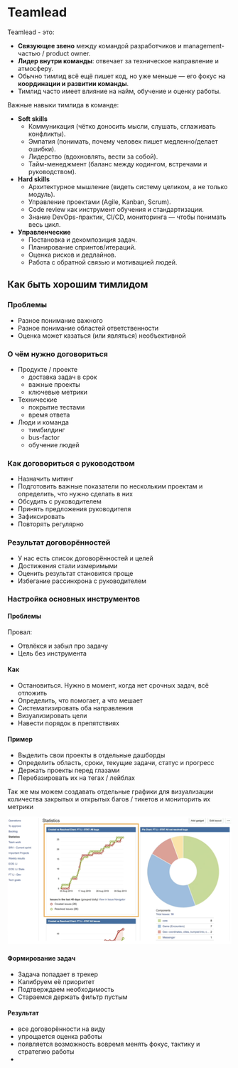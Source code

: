 
# Teamlead

Teamlead - это:

- **Связующее звено** между командой разработчиков и management-частью / product owner.
- **Лидер внутри команды**: отвечает за техническое направление и атмосферу.
- Обычно тимлид всё ещё пишет код, но уже меньше — его фокус на **координации и развитии команды**.
- Тимлид часто имеет влияние на найм, обучение и оценку работы.

Важные навыки тимлида в команде: 

- **Soft skills**
    - Коммуникация (чётко доносить мысли, слушать, сглаживать конфликты).
    - Эмпатия (понимать, почему человек пишет медленно/делает ошибки).
    - Лидерство (вдохновлять, вести за собой).
    - Тайм-менеджмент (баланс между кодингом, встречами и руководством).
- **Hard skills**
    - Архитектурное мышление (видеть систему целиком, а не только модуль).
    - Управление проектами (Agile, Kanban, Scrum).
    - Code review как инструмент обучения и стандартизации.
    - Знание DevOps-практик, CI/CD, мониторинга — чтобы понимать весь цикл.
- **Управленческие**
    - Постановка и декомпозиция задач.
    - Планирование спринтов/итераций.
    - Оценка рисков и дедлайнов.
    - Работа с обратной связью и мотивацией людей.

## Как быть хорошим тимлидом

### Проблемы

- Разное понимание важного 
- Разное понимание областей ответственности
- Оценка может казаться (или являться) необъективной

### О чём нужно договориться

- Продукте / проекте
	- доставка задач в срок
	- важные проекты
	- ключевые метрики
- Технические
	- покрытие тестами
	- время ответа
- Люди и команда
	- тимбилдинг
	- bus-factor
	- обучение людей

### Как договориться с руководством

- Назначить митинг
- Подготовить важные показатели по нескольким проектам и определить, что нужно сделать в них
- Обсудить с руководителем
- Принять предложения руководителя
- Зафиксировать
- Повторять регулярно

### Результат договорённостей

- У нас есть список договорённостей и целей
- Достижения стали измеримыми
- Оценить результат становится проще
- Избегание рассинхрона с руководителем

### Настройка основных инструментов

#### Проблемы

Провал:
- Отвлёкся и забыл про задачу
- Цель без инструмента

#### Как

- Остановиться. Нужно в момент, когда нет срочных задач, всё отложить
- Определить, что помогает, а что мешает
- Систематизировать оба направления
- Визуализировать цели
- Навести порядок в препятствиях

#### Пример

- Выделить свои проекты в отдельные дашборды
- Определить область, сроки, текущие задачи, статус и прогресс
- Держать проекты перед глазами
- Перебазировать их на тегах / лейблах

Так же мы можем создавать отдельные графики для визуализации количества закрытых и открытых багов / тикетов и мониторить их метрики

![](../_png/Pasted%20image%2020250921180627.png)

#### Формирование задач

- Задача попадает в трекер
- Калибруем её приоритет
- Подтверждаем необходимость
- Стараемся держать фильтр пустым

#### Результат

- все договорённости на виду
- упрощается оценка работы
- появляется возможность вовремя менять фокус, тактику и стратегию работы
- 





















